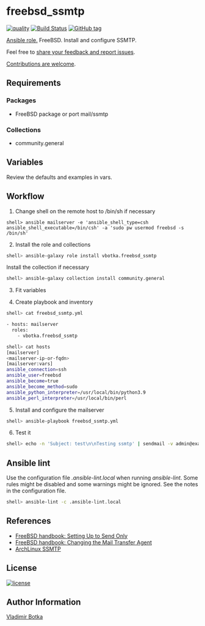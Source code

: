 # freebsd_ssmtp

[![quality](https://img.shields.io/ansible/quality/27910)](https://galaxy.ansible.com/vbotka/freebsd_ssmtp)
[![Build Status](https://app.travis-ci.com/vbotka/ansible-freebsd-ssmtp.svg?branch=master)](https://app.travis-ci.com/vbotka/ansible-freebsd-ssmtp)
[![GitHub tag](https://img.shields.io/github/v/tag/vbotka/ansible-freebsd-ssmtp)](https://github.com/vbotka/ansible-freebsd-ssmtp/tags)

[Ansible role.](https://galaxy.ansible.com/vbotka/freebsd_ssmtp/) FreeBSD. Install and configure SSMTP.

Feel free to [share your feedback and report issues](https://github.com/vbotka/ansible-freebsd-ssmtp/issues).

[Contributions are welcome](https://github.com/firstcontributions/first-contributions).


## Requirements

### Packages

* FreeBSD package or port mail/ssmtp

### Collections

* community.general


## Variables

Review the defaults and examples in vars.


## Workflow

1) Change shell on the remote host to /bin/sh if necessary

```
shell> ansible mailserver -e 'ansible_shell_type=csh ansible_shell_executable=/bin/csh' -a 'sudo pw usermod freebsd -s /bin/sh'
```

2) Install the role and collections

```bash
shell> ansible-galaxy role install vbotka.freebsd_ssmtp
```

Install the collection if necessary

```bash
shell> ansible-galaxy collection install community.general
```

3) Fit variables


4) Create playbook and inventory

```bash
shell> cat freebsd_ssmtp.yml

- hosts: mailserver
  roles:
    - vbotka.freebsd_ssmtp
```

```bash
shell> cat hosts
[mailserver]
<mailserver-ip-or-fqdn>
[mailserver:vars]
ansible_connection=ssh
ansible_user=freebsd
ansible_become=true
ansible_become_method=sudo
ansible_python_interpreter=/usr/local/bin/python3.9
ansible_perl_interpreter=/usr/local/bin/perl
```

5) Install and configure the mailserver

```bash
shell> ansible-playbook freebsd_ssmtp.yml
```

6) Test it

```bash
shell> echo -n 'Subject: test\n\nTesting ssmtp' | sendmail -v admin@example.com
```


## Ansible lint

Use the configuration file *.ansible-lint.local* when running
*ansible-lint*. Some rules might be disabled and some warnings might
be ignored. See the notes in the configuration file.

```bash
shell> ansible-lint -c .ansible-lint.local
```


## References

- [FreeBSD handbook: Setting Up to Send Only](https://docs.freebsd.org/en/books/handbook/mail/#outgoing-only)
- [FreeBSD handbook: Changing the Mail Transfer Agent](https://docs.freebsd.org/en/books/handbook/mail/#mail-changingmta)
- [ArchLinux SSMTP](https://wiki.archlinux.org/index.php/SSMTP)


## License

[![license](https://img.shields.io/badge/license-BSD-red.svg)](https://www.freebsd.org/doc/en/articles/bsdl-gpl/article.html)


## Author Information

[Vladimir Botka](https://botka.info)

